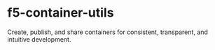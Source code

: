 # f5-container-utils
Create, publish, and share containers for consistent, transparent, and intuitive development.
